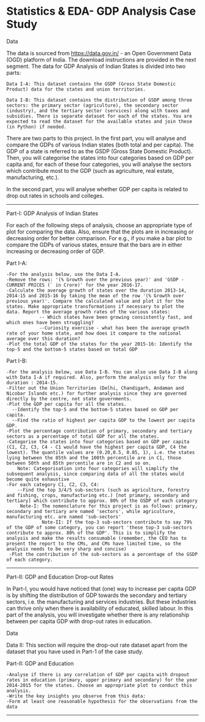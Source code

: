 # Statistics & EDA- GDP Analysis Case Study

Data

The data is sourced from https://data.gov.in/ - an Open Government Data (OGD) platform of India. The download instructions are provided in the next segment. The data for GDP Analysis of Indian States is divided into two parts:

    Data I-A: This dataset contains the GSDP (Gross State Domestic Product) data for the states and union territories.

    Data I-B: This dataset contains the distribution of GSDP among three sectors: the primary sector (agriculture), the secondary sector (industry), and the tertiary sector (services) along with taxes and subsidies. There is separate dataset for each of the states. You are expected to read the dataset for the available states and join these (in Python) if needed.

 

There are two parts to this project. In the first part, you will analyse and compare the GDPs of various Indian states (both total and per capita). The GDP of a state is referred to as the GSDP (Gross State Domestic Product). Then, you will categorise the states into four categories based on GDP per capita and, for each of these four categories, you will analyse the sectors which contribute most to the GDP (such as agriculture, real estate, manufacturing, etc.).

 

In the second part, you will analyse whether GDP per capita is related to drop out rates in schools and colleges.

 *****************************************************************************************************************************************************************************
 
Part-I: GDP Analysis of Indian States

For each of the following steps of analysis, choose an appropriate type of plot for comparing the data. Also, ensure that the plots are in increasing or decreasing order for better comparison. For e.g., if you make a bar plot to compare the GDPs of various states, ensure that the bars are in either increasing or decreasing order of GDP.

 

Part I-A:


   	-For the analysis below, use the Data I-A.
   	-Remove the rows: '(% Growth over the previous year)' and 'GSDP - CURRENT PRICES (` in Crore)' for the year 2016-17.
   	-Calculate the average growth of states over the duration 2013-14, 2014-15 and 2015-16 by taking the mean of the row '(% Growth over previous year)'. Compare the calculated value and plot it for the states. Make appropriate transformations if necessary to plot the data. Report the average growth rates of the various states:
				-- Which states have been growing consistently fast, and which ones have been struggling?
				--Curiosity exercise - what has been the average growth rate of your home state, and how does it compare to the national average over this duration?
   	-Plot the total GDP of the states for the year 2015-16: Identify the top-5 and the bottom-5 states based on total GDP

 

Part I-B:

    -For the analysis below, use Data I-B. You can also use Data I-B along with Data I-A if required. Also, perform the analysis only for the duration : 2014-15. 
    -Filter out the Union Territories (Delhi, Chandigarh, Andaman and Nicobar Islands etc.) for further analysis since they are governed directly by the centre, not state governments.
    -Plot the GDP per capita for all the states.
      --Identify the top-5 and the bottom-5 states based on GDP per capita.
      --Find the ratio of highest per capita GDP to the lowest per capita GDP.
    -Plot the percentage contribution of primary, secondary and tertiary sectors as a percentage of total GDP for all the states.
    -Categorise the states into four categories based on GDP per capita (C1, C2, C3, C4 - C1 would have the highest per capita GDP, C4 the lowest). The quantile values are (0.20,0.5, 0.85, 1), i.e. the states lying between the 85th and the 100th percentile are in C1, those between 50th and 85th percentile are in C2 and so on.
        Note: Categorisation into four categories will simplify the subsequent analysis, since comparing data of all the states would become quite exhaustive
    -For each category C1, C2, C3, C4:
   		--Find the top 3/4/5 sub-sectors (such as agriculture, forestry and fishing, crops, manufacturing etc.) [not primary, secondary and tertiary] which contribute to approx. 80% of the GSDP of each category
         Note-I: The nomenclature for this project is as follows: primary, secondary and tertiary are named 'sectors', while agriculture, manufacturing etc. are named 'sub-sectors'
				 Note-II: If the top-3 sub-sectors contribute to say 79% of the GDP of some category, you can report 'these top-3 sub-sectors contribute to approx. 80% of the GDP'. This is to simplify the analysis and make the results consumable (remember, the CEO has to present the report to the CMs, and CMs have limited time, so the analysis needs to be very sharp and concise)
     -Plot the contribution of the sub-sectors as a percentage of the GSDP of each category.  

*****************************************************************************************************************************************************************************

 Part-II: GDP and Education Drop-out Rates

In Part-I, you would have noticed that (one) way to increase per capita GDP is by shifting the distribution of GDP towards the secondary and tertiary sectors, i.e. the manufacturing and services industries. But these industries can thrive only when there is availability of educated, skilled labour.
In this part of the analysis, you will investigate whether there is any relationship between per capita GDP with drop-out rates in education.

Data

Data II: This section will require the drop-out rate dataset apart from the dataset that you have used in Part-1 of the case study.  

Part-II: GDP and Education

    -Analyse if there is any correlation of GDP per capita with dropout rates in education (primary, upper primary and secondary) for the year 2014-2015 for the states. Choose an appropriate plot to conduct this analysis.
    -Write the key insights you observe from this data:
    -Form at least one reasonable hypothesis for the observations from the data	
		
		
		
****************************************************************************************************************************************************************************
